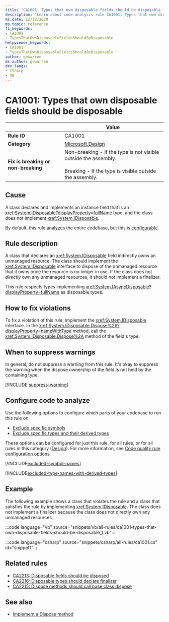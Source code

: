 ```yaml
---
title: "CA1001: Types that own disposable fields should be disposable (code analysis)"
description: "Learn about code analysis rule CA1001: Types that own disposable fields should be disposable"
ms.date: 12/18/2020
ms.topic: reference
f1_keywords:
- CA1001
- TypesThatOwnDisposableFieldsShouldBeDisposable
helpviewer_keywords:
- CA1001
- TypesThatOwnDisposableFieldsShouldBeDisposable
author: gewarren
ms.author: gewarren
dev_langs:
- CSharp
- VB
---
```

# CA1001: Types that own disposable fields should be disposable

| | Value |
|-|-|
| **Rule ID** |CA1001|
| **Category** |[Microsoft.Design](design-warnings.md)|
| **Fix is breaking or non-breaking** |Non-breaking - If the type is not visible outside the assembly.<br/><br/>Breaking - If the type is visible outside the assembly.|

## Cause

A class declares and implements an instance field that is an <xref:System.IDisposable?displayProperty=fullName> type, and the class does not implement <xref:System.IDisposable>.

By default, this rule analyzes the entire codebase, but this is [configurable](#configure-code-to-analyze).

## Rule description

A class that declares an <xref:System.IDisposable> field indirectly owns an unmanaged resource. The class should implement the <xref:System.IDisposable> interface to dispose of the unmanaged resource that it owns once the resource is no longer in use. If the class does not *directly* own any unmanaged resources, it should not implement a finalizer.

This rule respects types implementing <xref:System.IAsyncDisposable?displayProperty=fullName> as disposable types.

## How to fix violations

To fix a violation of this rule, implement the <xref:System.IDisposable> interface. In the <xref:System.IDisposable.Dispose%2A?displayProperty=nameWithType> method, call the <xref:System.IDisposable.Dispose%2A> method of the field's type.

## When to suppress warnings

In general, do not suppress a warning from this rule. It's okay to suppress the warning when the dispose ownership of the field is not held by the containing type.

[!INCLUDE [suppress-warning](../../../../includes/code-analysis/suppress-warning.md)]

## Configure code to analyze

Use the following options to configure which parts of your codebase to run this rule on.

- [Exclude specific symbols](#exclude-specific-symbols)
- [Exclude specific types and their derived types](#exclude-specific-types-and-their-derived-types)

These options can be configured for just this rule, for all rules, or for all rules in this category ([Design](design-warnings.md)). For more information, see [Code quality rule configuration options](../code-quality-rule-options.md).

[!INCLUDE[excluded-symbol-names](~/includes/code-analysis/excluded-symbol-names.md)]

[!INCLUDE[excluded-type-names-with-derived-types](~/includes/code-analysis/excluded-type-names-with-derived-types.md)]

## Example

The following example shows a class that violates the rule and a class that satisfies the rule by implementing <xref:System.IDisposable>. The class does not implement a finalizer because the class does not directly own any unmanaged resources.

:::code language="vb" source="snippets/vb/all-rules/ca1001-types-that-own-disposable-fields-should-be-disposable_1.vb":::

:::code language="csharp" source="snippets/csharp/all-rules/ca1001.cs" id="snippet1":::

## Related rules

- [CA2213: Disposable fields should be disposed](ca2213.md)
- [CA2216: Disposable types should declare finalizer](ca2216.md)
- [CA2215: Dispose methods should call base class dispose](ca2215.md)

## See also

- [Implement a Dispose method](../../../standard/garbage-collection/implementing-dispose.md)
